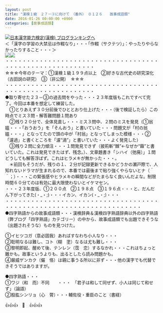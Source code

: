 ```yaml
---
layout: post
title: "漢検１級　２７－③に向けて　（番外） ０１２６　　故事成語類"
date: 2016-01-26 00:00:00 +0900
categories: [故事成語類]
---
```


[![](/syuusyuu9701/assets/images/漢検１級-２７－③に向けて-（番外）-０１２６-故事成語類-br_c_3028_1.gif)](http://blog.with2.net/link.php?1659096:3028 "日本漢字能力検定(漢検) ブログランキングへ")[日本漢字能力検定(漢検) ブログランキングへ](http://blog.with2.net/link.php?1659096:3028)  
＜「漢字の学習の大禁忌は作輟なり」・・・「作輟（サクテツ）」：やったりやらなかったりすること・・・＞  
![](/syuusyuu9701/assets/images/漢検１級-２７－③に向けて-（番外）-０１２６-故事成語類-4d60a07ff0d48c535800e979f6d5d975.jpg)![](/syuusyuu9701/assets/images/漢検１級-２７－③に向けて-（番外）-０１２６-故事成語類-fe051cd55eb9011e3ff0faa3b32dc9b1.jpg)  
・・・・・・・・・・・・・・・・・・・・・・・・・・・・・・・・・・・・・・・・・・・・・・・・・・・・・・・・・  
☆☆☆今年のテーマ：①漢検１級１９９点以上　②好きな古代史の研究深化（古田説の研究）　③（非公開）　☆☆☆　　  
・・・・・・・・・・・・・・・・・・・・・・・・・・・・・・・・・・・・・・・・・・・・・・・・・・・・・・・・・  
●取り寄せた２３－③の過去問をやった・・・２３年度版もこれですべて完了。今回は本番を想定して練習した。  
　①とりあえず３０分前後でひととおり仕上げた・・・（後で検証したら）この時点でミス３問・解答難問題１問あり  
　②残り２０分で、全体見直し・・・ミス３問中、２問のミスを発見（①翁媼・・・「おうおう」を「そんおう」と書いていた・・・問題文が「村の翁媼・・・」となってたので頭の中が「村翁」となってしまった模様・・・②「濾過」と書くところを「濾“渦”」と書いていた・・・よく発見した）  
　③残り２問に全力傾注・・・１問発見できず（披荊斬“棘”←なぜか“蕀”と書いていた。これは発見できたはず、残念。）、文章題書き「シハイ（弛廃）」１問どうしても解答浮ばず。これはヒラメキが無かった・・・。  
　＊前回もそうだが、残りの１、２分が記録更新できるかどうかの瀬戸際で、人知れないドラマが生まれるので、本番では最後まで粘り強くやらないとナ（＾＾；）・・・この緊張感やヒラメキの瞬間などがたまらなく良いんだよな。制限時間６０分てのは有効に最大限使わないとイケマセン。  
・・・２３年度版、①２００点　②１９８点　③１９６点・・・と、だんだん下がってきた(・\_・;)・・・イカン、イカン(・\_・;)・・・  
・・・・・・・・・・・・・・・・・・・・・・・・・・・・・・・・・・・・・・・・・・・・・・・・・・・・・・・・・・・・・・・・・・・・  
●四字熟語からの故事成語類・・・漢検辞典＆漢検四字熟語辞典以外の四字熟語（弊ブログ「四字熟語」カテゴリー）の中から、故事成語類でも出題できそうな（出題されそうな）ものを見つけた。  
  
①イヒツコガ（意必固我）あればすなわち小人なり・・・  
②聡明なるは難し、コト（糊　塗）なるは尤も難し・・・  
③黎明即起、醒めて後、テンレン（霑　恋）するなかれ・・・これはちょっと難かも。故事というよりも、出るとしたら読み問題かも。  
④厳威ゲンカク（儼　恪）は親に事うる所以に非ず・・・他の漢字でも代替できそうではありますが。  
  
●四字熟語・・・  
①ワジ（和　而）不同　　・・・　「君子は和して同ぜず、小人は同じて和せず」（論語）  
②股肱シンリョ（心　膂）・・・輔佐役・重臣のこと（書経）  
  
👍👍👍　🙊　👍👍👍  